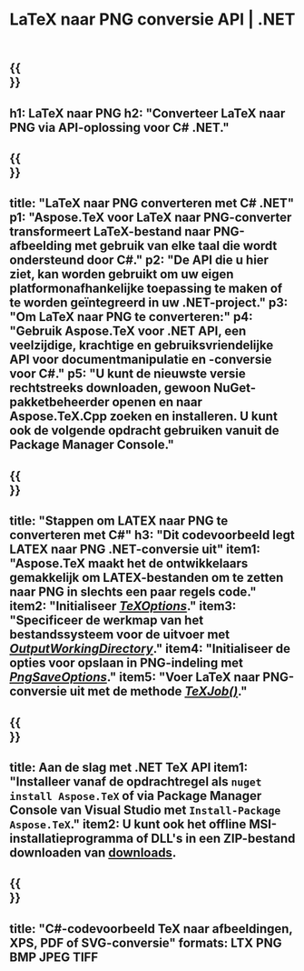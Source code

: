 ﻿---
translation: true
template: /_templates/_conversion-child-net.md
title: LaTeX naar PNG conversie API | .NET
description: LaTeX naar PNG-conversiefunctionaliteit. Integreer deze on-premise .NET-bibliotheek in uw project of gebruik platformonafhankelijke applicaties om LaTeX naar PNG te converteren.
keywords: latex naar png api-net, latex2png integreer c#
url: /net/conversion/latex-to-png/
family: tex
platformtag: net
feature: conversion
informat: LATEX
outformat: PNG
otherformats: BMP JPEG TIFF PDF SVG XPS
---

{{<section banner>}}
---
h1: LaTeX naar PNG
h2: "Converteer LaTeX naar PNG via API-oplossing voor C# .NET."
---

{{<section overview>}}
---
title: "LaTeX naar PNG converteren met C# .NET"
p1: "Aspose.TeX voor LaTeX naar PNG-converter transformeert LaTeX-bestand naar PNG-afbeelding met gebruik van elke taal die wordt ondersteund door C#."
p2: "De API die u hier ziet, kan worden gebruikt om uw eigen platformonafhankelijke toepassing te maken of te worden geïntegreerd in uw .NET-project."
p3: "Om LaTeX naar PNG te converteren:"
p4: "Gebruik Aspose.TeX voor .NET API, een veelzijdige, krachtige en gebruiksvriendelijke API voor documentmanipulatie en -conversie voor C#."
p5: "U kunt de nieuwste versie rechtstreeks downloaden, gewoon NuGet-pakketbeheerder openen en naar Aspose.TeX.Cpp zoeken en installeren. U kunt ook de volgende opdracht gebruiken vanuit de Package Manager Console."
---

{{<section feature1>}}
---
title: "Stappen om LATEX naar PNG te converteren met C#"
h3: "Dit codevoorbeeld legt LATEX naar PNG .NET-conversie uit"
item1: "Aspose.TeX maakt het de ontwikkelaars gemakkelijk om LATEX-bestanden om te zetten naar PNG in slechts een paar regels code."
item2: "Initialiseer [*TeXOptions*](https://reference.aspose.com/tex/net/aspose.tex/texoptions/)."
item3: "Specificeer de werkmap van het bestandssysteem voor de uitvoer met [*OutputWorkingDirectory*](https://reference.aspose.com/tex/net/aspose.tex/texoptions/outputworkingdirectory/)."
item4: "Initialiseer de opties voor opslaan in PNG-indeling met [*PngSaveOptions*](https://reference.aspose.com/tex/net/aspose.tex.presentation.image/pngsaveoptions/)."
item5: "Voer LaTeX naar PNG-conversie uit met de methode [*TeXJob()*](https://reference.aspose.com/tex/net/aspose.tex/texjob/)."
---

{{<section feature2>}}
---
title: Aan de slag met .NET TeX API
item1: "Installeer vanaf de opdrachtregel als ```nuget install Aspose.TeX``` of via Package Manager Console van Visual Studio met ```Install-Package Aspose.TeX```."
item2: U kunt ook het offline MSI-installatieprogramma of DLL's in een ZIP-bestand downloaden van [downloads](https://releases.aspose.com/tex/net).
---

{{<section widget>}}
---
title: "C#-codevoorbeeld TeX naar afbeeldingen, XPS, PDF of SVG-conversie"
formats: LTX PNG BMP JPEG TIFF
---